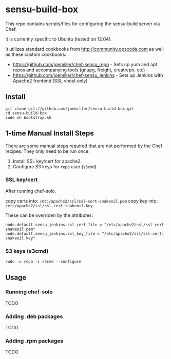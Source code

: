 sensu-build-box
===============

This repo contains scripts/files for configuring the sensu-build server via
Chef.

It is currently specific to Ubuntu (tested on 12.04).

It utilizes standard cookbooks from http://community.opscode.com as well as
these custom cookbooks:

* https://github.com/joemiller/chef-sensu_repo	- Sets up yum and apt repos and
  accompanying tools (gnupg, freight, creatrepo, etc)
* https://github.com/joemiller/chef-sensu_jenkins - Sets up Jenkins with
  Apache2 frontend (SSL vhost only)

Install
-------

```
git clone git://github.com/joemiller/sensu-build-box.git
cd sensu-build-box
sudo sh bootstrap.sh
```

1-time Manual Install Steps
---------------------------

There are some manual steps required that are not performed by the Chef recipes.
They only need to be run once.

1. Install SSL key/cert for apache2.
2. Configure S3 keys for `repo` user (`s3cmd`)

### SSL key/cert

After running chef-solo.

copy certs into: `/etc/apache2/ssl/ssl-cert-snakeoil.pem`
copy key into: `/etc/apache2/ssl/ssl-cert-snakeoil.key`

These can be overriden by the attributes:

```
node.default.sensu_jenkins.ssl_cert_file = "/etc/apache2/ssl/ssl-cert-snakeoil.pem"
node.default.sensu_jenkins.ssl_key_file = "/etc/apache2/ssl/ssl-cert-snakeoil.key"
```

### S3 keys (s3cmd)

```
sudo -u repo -i s3cmd --configure
```

Usage
-----

### Running chef-solo

TODO

### Adding .deb packages

TODO

### Adding .rpm packages

TODO